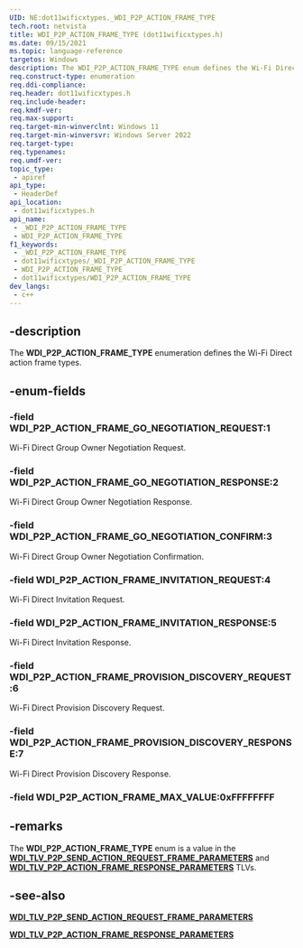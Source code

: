 ```yaml
---
UID: NE:dot11wificxtypes._WDI_P2P_ACTION_FRAME_TYPE
tech.root: netvista
title: WDI_P2P_ACTION_FRAME_TYPE (dot11wificxtypes.h)
ms.date: 09/15/2021
ms.topic: language-reference
targetos: Windows
description: The WDI_P2P_ACTION_FRAME_TYPE enum defines the Wi-Fi Direct action frame types.
req.construct-type: enumeration
req.ddi-compliance: 
req.header: dot11wificxtypes.h
req.include-header: 
req.kmdf-ver: 
req.max-support: 
req.target-min-winverclnt: Windows 11 
req.target-min-winversvr: Windows Server 2022
req.target-type: 
req.typenames: 
req.umdf-ver: 
topic_type:
 - apiref
api_type:
 - HeaderDef
api_location:
 - dot11wificxtypes.h
api_name:
 - _WDI_P2P_ACTION_FRAME_TYPE
 - WDI_P2P_ACTION_FRAME_TYPE
f1_keywords:
 - _WDI_P2P_ACTION_FRAME_TYPE
 - dot11wificxtypes/_WDI_P2P_ACTION_FRAME_TYPE
 - WDI_P2P_ACTION_FRAME_TYPE
 - dot11wificxtypes/WDI_P2P_ACTION_FRAME_TYPE
dev_langs:
 - c++
---
```


## -description

The **WDI_P2P_ACTION_FRAME_TYPE** enumeration defines the Wi-Fi Direct action frame types.

## -enum-fields

### -field WDI_P2P_ACTION_FRAME_GO_NEGOTIATION_REQUEST:1

Wi-Fi Direct Group Owner Negotiation Request.

### -field WDI_P2P_ACTION_FRAME_GO_NEGOTIATION_RESPONSE:2

Wi-Fi Direct Group Owner Negotiation Response.

### -field WDI_P2P_ACTION_FRAME_GO_NEGOTIATION_CONFIRM:3

Wi-Fi Direct Group Owner Negotiation Confirmation.

### -field WDI_P2P_ACTION_FRAME_INVITATION_REQUEST:4

Wi-Fi Direct Invitation Request.

### -field WDI_P2P_ACTION_FRAME_INVITATION_RESPONSE:5

Wi-Fi Direct Invitation Response.

### -field WDI_P2P_ACTION_FRAME_PROVISION_DISCOVERY_REQUEST:6

Wi-Fi Direct Provision Discovery Request.

### -field WDI_P2P_ACTION_FRAME_PROVISION_DISCOVERY_RESPONSE:7

Wi-Fi Direct Provision Discovery Response.

### -field WDI_P2P_ACTION_FRAME_MAX_VALUE:0xFFFFFFFF

## -remarks

The **WDI_P2P_ACTION_FRAME_TYPE** enum is a value in the [**WDI_TLV_P2P_SEND_ACTION_REQUEST_FRAME_PARAMETERS**](/windows-hardware/drivers/netcx/wdi-tlv-p2p-send-action-request-frame-parameters) and [**WDI_TLV_P2P_ACTION_FRAME_RESPONSE_PARAMETERS**](/windows-hardware/drivers/netcx/wdi-tlv-p2p-action-frame-response-parameters.md) TLVs.

## -see-also

[**WDI_TLV_P2P_SEND_ACTION_REQUEST_FRAME_PARAMETERS**](/windows-hardware/drivers/netcx/wdi-tlv-p2p-send-action-request-frame-parameters)

[**WDI_TLV_P2P_ACTION_FRAME_RESPONSE_PARAMETERS**](/windows-hardware/drivers/netcx/wdi-tlv-p2p-action-frame-response-parameters.md)